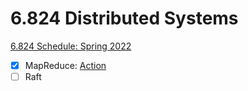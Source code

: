 # 6.824 Distributed Systems

[6.824 Schedule: Spring 2022](https://pdos.csail.mit.edu/6.824/schedule.html)

- [x] MapReduce: [Action](https://github.com/Therainisme/6.824-Spring-2022/runs/6915081108)
- [ ] Raft